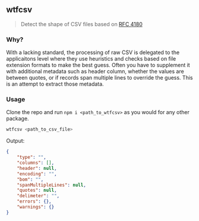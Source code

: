 ## wtfcsv

> Detect the shape of CSV files based on [RFC 4180](https://datatracker.ietf.org/doc/html/rfc4180)

### Why?

With a lacking standard, the processing of raw CSV is delegated to the applicaitons level where they use heuristics and checks based on file extension formats to make the best guess. Often you have to supplement it with additional metadata such as header column, whether the values are between quotes, or if records span multiple lines to override the guess. This is an attempt to extract those metadata.

### Usage

Clone the repo and run `npm i <path_to_wtfcsv>` as you would for any other package.

```bash
wtfcsv <path_to_csv_file>
```

Output:

```json
{
	"type": "",
	"columns": [],
	"header": null,
	"encoding": "",
	"bom": "",
	"spanMultipleLines": null,
	"quotes": null,
	"delimeter": "",
	"errors": {},
	"warnings": {}
}
```
